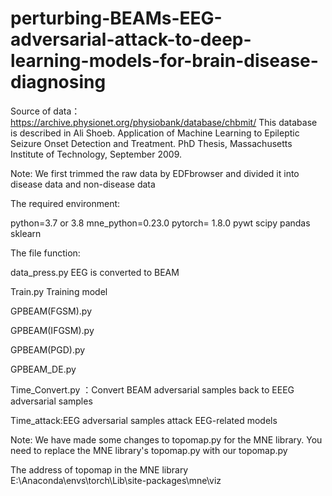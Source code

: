 # perturbing-BEAMs-EEG-adversarial-attack-to-deep-learning-models-for-brain-disease-diagnosing

Source of data：https://archive.physionet.org/physiobank/database/chbmit/
This database is described in Ali Shoeb. Application of Machine Learning to Epileptic Seizure Onset Detection and Treatment. PhD Thesis, Massachusetts Institute of Technology, September 2009.

Note: We first trimmed the raw data by EDFbrowser and divided it into disease data and non-disease data


The required environment:

python=3.7 or 3.8
mne_python=0.23.0
pytorch= 1.8.0
pywt
scipy
pandas
sklearn


The file function:

data_press.py        EEG is converted to BEAM

Train.py     Training model

GPBEAM(FGSM).py

GPBEAM(IFGSM).py

GPBEAM(PGD).py

GPBEAM_DE.py

Time_Convert.py    ：Convert BEAM adversarial samples back to EEEG adversarial samples

Time_attack:EEG adversarial samples attack EEG-related models


Note: We have made some changes to topomap.py for the MNE library. You need to replace the MNE library's topomap.py with our topomap.py

The address of topomap in the MNE library E:\Anaconda\envs\torch\Lib\site-packages\mne\viz
